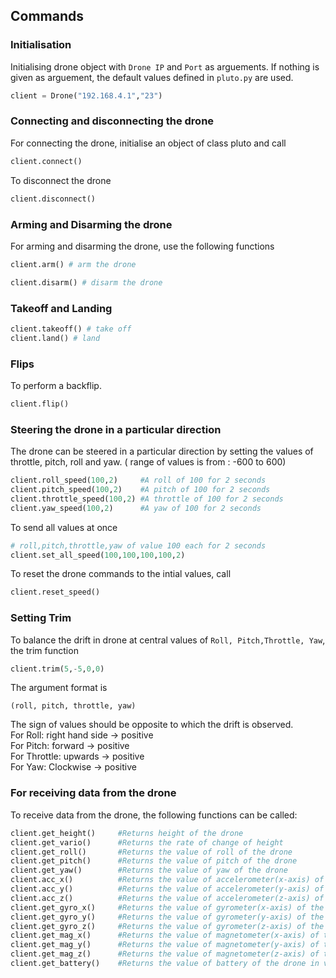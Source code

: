 ## Commands

### Initialisation
Initialising drone object with ```Drone IP``` and ```Port``` as arguements. If nothing is given as arguement, the default values defined in ```pluto.py``` are used.
```python
client = Drone("192.168.4.1","23")
```
### Connecting and disconnecting the drone
For connecting the drone, initialise an object of class pluto and call 
```python
client.connect()
```
To disconnect the drone
```python
client.disconnect()
```

### Arming and Disarming the drone
For arming and disarming the drone, use the following functions
```python
client.arm() # arm the drone
```
```python
client.disarm() # disarm the drone
```

### Takeoff and Landing
```python
client.takeoff() # take off
client.land() # land
```

### Flips
To perform a backflip. 
```python
client.flip()
```

### Steering the drone in a particular direction
The drone can be steered in a particular direction by setting the values of throttle, pitch, roll and yaw. ( range of values is from : -600 to 600)
```python
client.roll_speed(100,2)     #A roll of 100 for 2 seconds
client.pitch_speed(100,2)    #A pitch of 100 for 2 seconds
client.throttle_speed(100,2) #A throttle of 100 for 2 seconds
client.yaw_speed(100,2)      #A yaw of 100 for 2 seconds
```

To send all values at once 

```python
# roll,pitch,throttle,yaw of value 100 each for 2 seconds
client.set_all_speed(100,100,100,100,2)

```
To reset the drone commands to the intial values, call
```python
client.reset_speed()
```

### Setting Trim
To balance the drift in drone at central values of ```Roll, Pitch,Throttle, Yaw```, the trim function
```python
client.trim(5,-5,0,0)
```
The argument format is
```
(roll, pitch, throttle, yaw)
```
The sign of values should be opposite to which the drift is observed.<br>
For Roll: right hand side -> positive<br>
For Pitch: forward -> positive<br>
For Throttle: upwards  -> positive<br>
For Yaw: Clockwise -> positive

### For receiving data from the drone
To receive data from the drone, the following functions can be called:
```python
client.get_height()     #Returns height of the drone
client.get_vario()      #Returns the rate of change of height
client.get_roll()       #Returns the value of roll of the drone
client.get_pitch()      #Returns the value of pitch of the drone
client.get_yaw()        #Returns the value of yaw of the drone
client.acc_x()          #Returns the value of accelerometer(x-axis) of the drone
client.acc_y()          #Returns the value of accelerometer(y-axis) of the drone
client.acc_z()          #Returns the value of accelerometer(z-axis) of the drone
client.get_gyro_x()     #Returns the value of gyrometer(x-axis) of the drone
client.get_gyro_y()     #Returns the value of gyrometer(y-axis) of the drone
client.get_gyro_z()     #Returns the value of gyrometer(z-axis) of the drone
client.get_mag_x()      #Returns the value of magnetometer(x-axis) of the drone
client.get_mag_y()      #Returns the value of magnetometer(y-axis) of the drone
client.get_mag_z()      #Returns the value of magnetometer(z-axis) of the drone
client.get_battery()    #Returns the value of battery of the drone in volts
